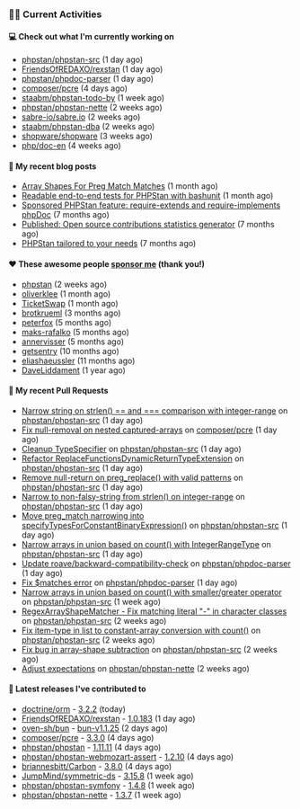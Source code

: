 ### 👨‍💻 Current Activities


#### 💻 Check out what I'm currently working on

- [phpstan/phpstan-src](https://github.com/phpstan/phpstan-src) (1 day ago)
- [FriendsOfREDAXO/rexstan](https://github.com/FriendsOfREDAXO/rexstan) (1 day ago)
- [phpstan/phpdoc-parser](https://github.com/phpstan/phpdoc-parser) (1 day ago)
- [composer/pcre](https://github.com/composer/pcre) (4 days ago)
- [staabm/phpstan-todo-by](https://github.com/staabm/phpstan-todo-by) (1 week ago)
- [phpstan/phpstan-nette](https://github.com/phpstan/phpstan-nette) (2 weeks ago)
- [sabre-io/sabre.io](https://github.com/sabre-io/sabre.io) (2 weeks ago)
- [staabm/phpstan-dba](https://github.com/staabm/phpstan-dba) (2 weeks ago)
- [shopware/shopware](https://github.com/shopware/shopware) (3 weeks ago)
- [php/doc-en](https://github.com/php/doc-en) (4 weeks ago)


#### 📜 My recent blog posts

- [Array Shapes For Preg Match Matches](https://staabm.github.io/2024/07/05/array-shapes-for-preg-match-matches.html) (1 month ago)
- [Readable end-to-end tests for PHPStan with bashunit](https://staabm.github.io/2024/06/28/readable-phpstan-end-to-end-tests-with-bashunit.html) (1 month ago)
- [Sponsored PHPStan feature: require-extends and require-implements phpDoc](https://staabm.github.io/2024/01/15/phpstan-require-extends-implements.html) (7 months ago)
- [Published: Open source contributions statistics generator](https://staabm.github.io/2024/01/10/oss-contribs-published.html) (7 months ago)
- [PHPStan tailored to your needs](https://staabm.github.io/2024/01/01/phpstan-customizing.html) (7 months ago)


#### ❤️ These awesome people [sponsor me](https://github.com/sponsors/staabm) (thank you!)

- [phpstan](https://github.com/phpstan) (2 weeks ago)
- [oliverklee](https://github.com/oliverklee) (1 month ago)
- [TicketSwap](https://github.com/TicketSwap) (1 month ago)
- [brotkrueml](https://github.com/brotkrueml) (3 months ago)
- [peterfox](https://github.com/peterfox) (5 months ago)
- [maks-rafalko](https://github.com/maks-rafalko) (5 months ago)
- [annervisser](https://github.com/annervisser) (5 months ago)
- [getsentry](https://github.com/getsentry) (10 months ago)
- [eliashaeussler](https://github.com/eliashaeussler) (11 months ago)
- [DaveLiddament](https://github.com/DaveLiddament) (1 year ago)


#### 🔨 My recent Pull Requests

- [Narrow string on strlen() == and === comparison with integer-range](https://github.com/phpstan/phpstan-src/pull/3342) on [phpstan/phpstan-src](https://github.com/phpstan/phpstan-src) (1 day ago)
- [Fix null-removal on nested captured-arrays](https://github.com/composer/pcre/pull/37) on [composer/pcre](https://github.com/composer/pcre) (1 day ago)
- [Cleanup TypeSpecifier](https://github.com/phpstan/phpstan-src/pull/3340) on [phpstan/phpstan-src](https://github.com/phpstan/phpstan-src) (1 day ago)
- [Refactor ReplaceFunctionsDynamicReturnTypeExtension](https://github.com/phpstan/phpstan-src/pull/3339) on [phpstan/phpstan-src](https://github.com/phpstan/phpstan-src) (1 day ago)
- [Remove null-return on preg_replace() with valid patterns](https://github.com/phpstan/phpstan-src/pull/3338) on [phpstan/phpstan-src](https://github.com/phpstan/phpstan-src) (1 day ago)
- [Narrow to non-falsy-string from strlen() on integer-range](https://github.com/phpstan/phpstan-src/pull/3337) on [phpstan/phpstan-src](https://github.com/phpstan/phpstan-src) (1 day ago)
- [Move preg_match narrowing into specifyTypesForConstantBinaryExpression()](https://github.com/phpstan/phpstan-src/pull/3336) on [phpstan/phpstan-src](https://github.com/phpstan/phpstan-src) (1 day ago)
- [Narrow arrays in union based on count() with IntegerRangeType](https://github.com/phpstan/phpstan-src/pull/3335) on [phpstan/phpstan-src](https://github.com/phpstan/phpstan-src) (1 day ago)
- [Update roave/backward-compatibility-check](https://github.com/phpstan/phpdoc-parser/pull/249) on [phpstan/phpdoc-parser](https://github.com/phpstan/phpdoc-parser) (1 day ago)
- [Fix $matches error](https://github.com/phpstan/phpdoc-parser/pull/248) on [phpstan/phpdoc-parser](https://github.com/phpstan/phpdoc-parser) (1 day ago)
- [Narrow arrays in union based on count() with smaller/greater operator](https://github.com/phpstan/phpstan-src/pull/3324) on [phpstan/phpstan-src](https://github.com/phpstan/phpstan-src) (1 week ago)
- [RegexArrayShapeMatcher - Fix matching literal &#34;-&#34; in character classes](https://github.com/phpstan/phpstan-src/pull/3314) on [phpstan/phpstan-src](https://github.com/phpstan/phpstan-src) (2 weeks ago)
- [Fix item-type in list to constant-array conversion with count()](https://github.com/phpstan/phpstan-src/pull/3309) on [phpstan/phpstan-src](https://github.com/phpstan/phpstan-src) (2 weeks ago)
- [Fix bug in array-shape subtraction](https://github.com/phpstan/phpstan-src/pull/3308) on [phpstan/phpstan-src](https://github.com/phpstan/phpstan-src) (2 weeks ago)
- [Adjust expectations](https://github.com/phpstan/phpstan-nette/pull/156) on [phpstan/phpstan-nette](https://github.com/phpstan/phpstan-nette) (2 weeks ago)


#### 🔭 Latest releases I've contributed to

- [doctrine/orm](https://github.com/doctrine/orm) - [3.2.2](https://github.com/doctrine/orm/releases/tag/3.2.2) (today)
- [FriendsOfREDAXO/rexstan](https://github.com/FriendsOfREDAXO/rexstan) - [1.0.183](https://github.com/FriendsOfREDAXO/rexstan/releases/tag/1.0.183) (1 day ago)
- [oven-sh/bun](https://github.com/oven-sh/bun) - [bun-v1.1.25](https://github.com/oven-sh/bun/releases/tag/bun-v1.1.25) (2 days ago)
- [composer/pcre](https://github.com/composer/pcre) - [3.3.0](https://github.com/composer/pcre/releases/tag/3.3.0) (4 days ago)
- [phpstan/phpstan](https://github.com/phpstan/phpstan) - [1.11.11](https://github.com/phpstan/phpstan/releases/tag/1.11.11) (4 days ago)
- [phpstan/phpstan-webmozart-assert](https://github.com/phpstan/phpstan-webmozart-assert) - [1.2.10](https://github.com/phpstan/phpstan-webmozart-assert/releases/tag/1.2.10) (4 days ago)
- [briannesbitt/Carbon](https://github.com/briannesbitt/Carbon) - [3.8.0](https://github.com/briannesbitt/Carbon/releases/tag/3.8.0) (4 days ago)
- [JumpMind/symmetric-ds](https://github.com/JumpMind/symmetric-ds) - [3.15.8](https://github.com/JumpMind/symmetric-ds/releases/tag/3.15.8) (1 week ago)
- [phpstan/phpstan-symfony](https://github.com/phpstan/phpstan-symfony) - [1.4.8](https://github.com/phpstan/phpstan-symfony/releases/tag/1.4.8) (1 week ago)
- [phpstan/phpstan-nette](https://github.com/phpstan/phpstan-nette) - [1.3.7](https://github.com/phpstan/phpstan-nette/releases/tag/1.3.7) (1 week ago)
